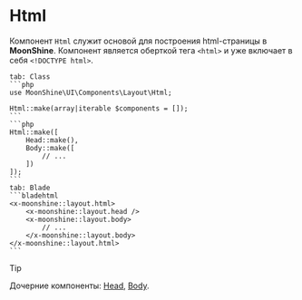 # Html

Компонент `Html` служит основой для построения html-страницы в **MoonShine**.
Компонент является оберткой тега `<html>` и уже включает в себя `<!DOCTYPE html>`.

~~~tabs
tab: Class
```php
use MoonShine\UI\Components\Layout\Html;

Html::make(array|iterable $components = []);
```
```php
Html::make([
    Head::make(),
    Body::make([
        // ...
    ])
]);
```
tab: Blade
```bladehtml
<x-moonshine::layout.html>
    <x-moonshine::layout.head />
    <x-moonshine::layout.body>
        // ...
    </x-moonshine::layout.body>
</x-moonshine::layout.html>
```
~~~

> [!TIP]
> Дочерние компоненты: [Head](/docs/{{version}}/components/head), [Body](/docs/{{version}}/components/body).
